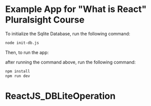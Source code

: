 # Example App for "What is React" Pluralsight Course

To initialize the Sqlite Database, run the following command:

```bash
node init-db.js
```

Then, to run the app:

after running the command above, run the following command:

```bash
npm install
npm run dev
```


# ReactJS_DBLiteOperation
